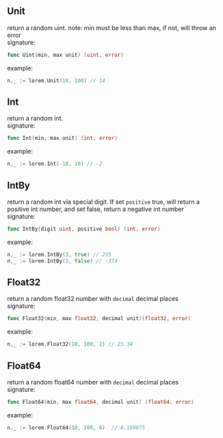 ## Unit
return a random uint. note: min must be less than max, if not, will throw an error     
signature: 
```go
func Uint(min, max unit) (uint, error)
```
example:     
```go
n,_ := lorem.Unit(10, 100) // 14
```

## Int    
return a random int.       
signature:   
```go
func Int(min, max unit) (int, error)
```
example:     
```go
n,_ := lorem.Int(-10, 10) // -2
```

## IntBy      
return a random int via special digit. If set `positive` true, will return a positive int number, and set false, return a negative int number           
signature:     
```go
func IntBy(digit uint, positive bool) (int, error)
``` 
example:    
```go
n,_ := lorem.IntBy(3, true) // 235
n,_ := lorem.IntBy(3, false) // -374
```

## Float32     
return a random float32 number with `decimal` decimal places          
signature:    
```go
func Float32(min, max float32, decimal unit)(float32, error)
```
example:     
```go
n,_ := lorem.Float32(10, 100, 2) // 23.34
```

## Float64    
return a random float64 number with `decimal` decimal places     
signature:     
```go
func Float64(min, max float64, decimal unit) (float64, error)
```
example:     
```go
n,_ := lorem.Float64(10, 100, 6)  // 8.169075
```